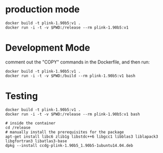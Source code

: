 # production mode

    docker build -t plink-1.90b5:v1 .
    docker run -i -t -v $PWD:/release --rm plink-1.90b5:v1

# Development Mode

comment out the "COPY" commands in the Dockerfile, and then run:

    docker build -t plink-1.90b5:v1 .
    docker run -i -t -v $PWD:/build --rm plink-1.90b5:v1 bash

# Testing

    docker build -t plink-1.90b5:v1 .
    docker run -i -t -v $PWD:/release --rm plink-1.90b5:v1 bash

    # inside the container
    cd /release
    # manually install the prerequisites for the package
    apt-get install libc6 zlib1g libstdc++6 libgcc1 libblas3 liblapack3 libgfortran3 libatlas3-base
    dpkg --install ccdg-plink-1.90b5_1.90b5-1ubuntu14.04.deb
